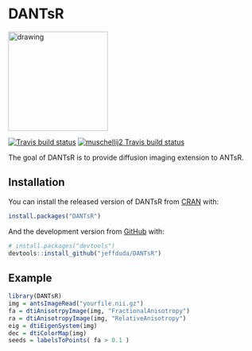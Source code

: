 
<!-- README.md is generated from README.Rmd. Please edit that file -->

# DANTsR

<!--![dantsr
killers](http://www.picslyrics.net/images/255741-the-killers-are-we-human-or-are-we-dancer.jpg) -->
<img src="http://www.picslyrics.net/images/255741-the-killers-are-we-human-or-are-we-dancer.jpg" alt="drawing" width="200"/>

<!-- badges: start -->

[![Travis build
status](https://travis-ci.org/jeffduda/DANTsR.svg?branch=master)](https://travis-ci.org/jeffduda/DANTsR)
[![muschellij2 Travis build
status](https://travis-ci.com/muschellij2/DANTsR.svg?branch=master)](https://travis-ci.com/muschellij2/DANTsR)

<!-- badges: end -->

The goal of DANTsR is to provide diffusion imaging extension to ANTsR.

## Installation

You can install the released version of DANTsR from
[CRAN](https://CRAN.R-project.org) with:

``` r
install.packages("DANTsR")
```

And the development version from [GitHub](https://github.com/) with:

``` r
# install.packages("devtools")
devtools::install_github("jeffduda/DANTsR")
```

## Example

``` r
library(DANTsR)
img = antsImageRead("yourfile.nii.gz")
fa = dtiAnisotrpyImage(img, "FractionalAnisotropy")
ra = dtiAnisotropyImage(img, "RelativeAnisotropy")
eig = dtiEigenSystem(img)
dec = dtiColorMap(img)
seeds = labelsToPoints( fa > 0.1 )
```
